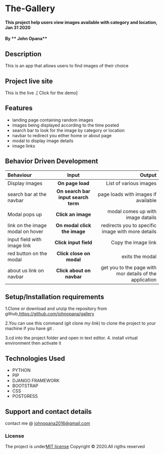 # The-Gallery
#### This project help users view images available with category and location, Jan 31 2020 
#### By ** John Opana**

## Description

This is an app that allows users to find images of their choice

## Project live site
  This is the live .[ Click for the demo]
## Features
* landing page containing random images
* images being displayed according to the time posted
* search bar to look for the image by category or location
* navbar to redirect you either home or about page
* modal to display image details
* image links


## Behavior Driven Development
| Behaviour | Input | Output |
| :---------------- | :---------------: | ------------------: |
| Display images | **On page load** | List of various images |
|  search bar at the navbar| **On search bar input search term** | page loads with images if available |
| Modal pops up | **Click an image** | modal comes up with image datails |
| link on the image modal on hover | **On modal click the image** | redirects you to specific image with more details|
| input field with image link  | **Click input field** | Copy the image link|
| red button on the modal  | **Click close on modal** | exits the modal|
| about us link on navbar  | **Click about on navbar** | get you to the page with mor details of the application|

## Setup/Installation requirements
1.Clone or download and unzip the repository from github,https://github.com/johnopana/gallery

2.You can use this command (git clone *my link*) to clone the project to your machine if you have git .

3.cd into the project folder and open in text editor.
4. install virtual environment then activate it




## Technologies Used
* PYTHON
* PIP
* DJANGO FRAMEWORK
* BOOTSTRAP
* CSS
* POSTGRESS
## Support and contact details
contact me @ johnopana2016@gmail.com
### License
The project is under[MIT license](/blob/master/LICENSE)
Copyright &copy; 2020.All rigths reserved
  
